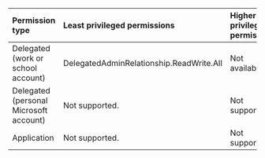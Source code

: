 |Permission type|Least privileged permissions|Higher privileged permissions|
|:---|:---|:---|
|Delegated (work or school account)|DelegatedAdminRelationship.ReadWrite.All|Not available.|
|Delegated (personal Microsoft account)|Not supported.|Not supported.|
|Application|Not supported.|Not supported.|